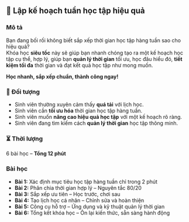 ## 📌 Lập kế hoạch tuần học tập hiệu quả  

### Mô tả  
Bạn đang bối rối không biết sắp xếp thời gian học tập hàng tuần sao cho hiệu quả?  
Khóa học **siêu tốc** này sẽ giúp bạn nhanh chóng tạo ra một kế hoạch học tập cụ thể, hợp lý, giúp bạn **quản lý thời gian** tối ưu, học đâu hiểu đó, **tiết kiệm tối đa** thời gian và đạt kết quả học tập như mong muốn.  

**Học nhanh, sắp xếp chuẩn, thành công ngay!**  


### 🎯 Đối tượng  
- Sinh viên thường xuyên cảm thấy **quá tải** với lịch học.  
- Sinh viên cần **tối ưu hóa** thời gian học tập hàng tuần.  
- Sinh viên muốn **nâng cao hiệu quả học tập** với một kế hoạch rõ ràng.  
- Sinh viên đang tìm kiếm cách **quản lý thời gian** học tập thông minh.  


### ⏳ Thời lượng  
6 bài học – **Tổng 12 phút**  


### Bài học  
- **Bài 1:** Xác định mục tiêu học tập hàng tuần chỉ trong 2 phút  
- **Bài 2:** Phân chia thời gian hợp lý – Nguyên tắc 80/20  
- **Bài 3:** Sắp xếp ưu tiên – Học trước, chơi sau  
- **Bài 4:** Tạo lịch học cá nhân – Chỉnh sửa và hoàn thiện  
- **Bài 5:** Công cụ hỗ trợ – Ứng dụng và kỹ thuật quản lý thời gian  
- **Bài 6:** Tổng kết khóa học – Ôn lại kiến thức, sẵn sàng hành động